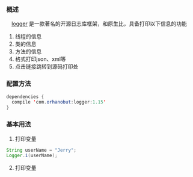 ### 概述
　[logger][1] 是一款著名的开源日志库框架，和原生比，具备打印以下信息的功能
 
 1. 线程的信息
 2. 类的信息
 3. 方法的信息
 4. 格式打印json、xml等
 5. 点击链接跳转到源码打印处

### 配置方法

``` java
dependencies {
  compile 'com.orhanobut:logger:1.15'
}
```

### 基本用法

 1. 打印变量

``` java
String userName = "Jerry";
Logger.i(userName);
```

 2. 打印变量

  [1]: https://github.com/orhanobut/logger
